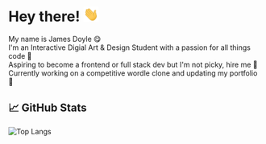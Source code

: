 # Hey there! <img src="https://raw.githubusercontent.com/jxdoyle/jxdoyle/main/wave.gif" width="30px">
My name is James Doyle 😋 <br>
I'm an Interactive Digial Art & Design Student with a passion for all things code 🧠 <br>
Aspiring to become a frontend or full stack dev but I'm not picky, hire me 🙏 <br> 
Currently working on a competitive wordle clone and updating my portfolio 👀
## &#x1f4c8; GitHub Stats
![Top Langs](https://github-readme-stats.vercel.app/api/top-langs/?username=jxdoyle&layout=compact)
